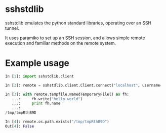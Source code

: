 sshstdlib
=========

sshstdlib emulates the python standard libraries, operating over an SSH tunnel.

It uses paramiko to set up an SSH session, and allows simple remote execution
and familiar methods on the remote system.

Example usage
=============

```python
In [1]: import sshstdlib.client

In [2]: remote = sshstdlib.client.Client.connect("localhost", username="jenkins", password="Admin123", no_keys=True)

In [3]: with remote.tempfile.NamedTemporaryFile() as fh:
   ...:     fh.write("hello world")
   ...:     print fh.name
   ...:     
/tmp/tmpRthB9D

In [4]: remote.os.path.exists("/tmp/tmpRthB9D")
Out[4]: False

```